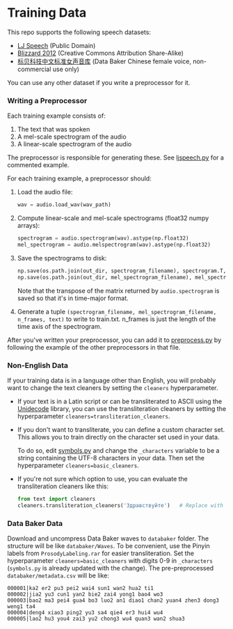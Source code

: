 # Training Data

This repo supports the following speech datasets:

* [LJ Speech](https://keithito.com/LJ-Speech-Dataset/) (Public Domain)
* [Blizzard 2012](http://www.cstr.ed.ac.uk/projects/blizzard/2012/phase_one) (Creative Commons Attribution Share-Alike)
* [标贝科技中文标准女声音库](http://www.data-baker.com/open_source.html) (Data Baker Chinese female voice, non-commercial use only)

You can use any other dataset if you write a preprocessor for it.

### Writing a Preprocessor

Each training example consists of:
  1. The text that was spoken
  2. A mel-scale spectrogram of the audio
  3. A linear-scale spectrogram of the audio

The preprocessor is responsible for generating these. See [ljspeech.py](datasets/ljspeech.py) for a
commented example.

For each training example, a preprocessor should:

  1. Load the audio file:
     ```python
     wav = audio.load_wav(wav_path)
     ```

  2. Compute linear-scale and mel-scale spectrograms (float32 numpy arrays):
     ```python
     spectrogram = audio.spectrogram(wav).astype(np.float32)
     mel_spectrogram = audio.melspectrogram(wav).astype(np.float32)
     ```

  3. Save the spectrograms to disk:
     ```python
     np.save(os.path.join(out_dir, spectrogram_filename), spectrogram.T, allow_pickle=False)
     np.save(os.path.join(out_dir, mel_spectrogram_filename), mel_spectrogram.T,  allow_pickle=False)
     ```
     Note that the transpose of the matrix returned by `audio.spectrogram` is saved so that it's
     in time-major format.

  4. Generate a tuple `(spectrogram_filename, mel_spectrogram_filename, n_frames, text)` to
     write to train.txt. n_frames is just the length of the time axis of the spectrogram.


After you've written your preprocessor, you can add it to [preprocess.py](preprocess.py) by
following the example of the other preprocessors in that file.


### Non-English Data

If your training data is in a language other than English, you will probably want to change the
text cleaners by setting the `cleaners` hyperparameter.

  * If your text is in a Latin script or can be transliterated to ASCII using the
    [Unidecode](https://pypi.python.org/pypi/Unidecode) library, you can use the transliteration
    cleaners by setting the hyperparameter `cleaners=transliteration_cleaners`.

  * If you don't want to transliterate, you can define a custom character set.
    This allows you to train directly on the character set used in your data.

    To do so, edit [symbols.py](text/symbols.py) and change the `_characters` variable to be a
    string containing the UTF-8 characters in your data. Then set the hyperparameter `cleaners=basic_cleaners`.

  * If you're not sure which option to use, you can evaluate the transliteration cleaners like this:

    ```python
    from text import cleaners
    cleaners.transliteration_cleaners('Здравствуйте')   # Replace with the text you want to try
    ```

### Data Baker Data

Download and uncompress Data Baker waves to `databaker` folder. The structure will be like `databaker/Waves`. To be convenient, use the Pinyin labels from `ProsodyLabeling.rar` for easier transliteration. Set the hyperparameter `cleaners=basic_cleaners` with digits 0-9 in `_characters` (`symbols.py` is already updated with the change). The pre-preprocessed `databaker/metadata.csv` will be like:

```text
000001|ka2 er2 pu3 pei2 wai4 sun1 wan2 hua2 ti1
000002|jia2 yu3 cun1 yan2 bie2 zai4 yong1 bao4 wo3
000003|bao2 ma3 pei4 gua4 bo3 luo2 an1 diao1 chan2 yuan4 zhen3 dong3 weng1 ta4
000004|deng4 xiao3 ping2 yu3 sa4 qie4 er3 hui4 wu4
000005|lao2 hu3 you4 zai3 yu2 chong3 wu4 quan3 wan2 shua3
```

